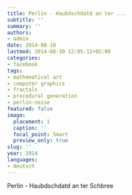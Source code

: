 ```yaml
---
title: Perlin - Haubdschdatd an ter ...
subtitle: ''
summary: ''
authors:
- admin
date: 2014-08-10
lastmod: 2014-08-10 12:05:12+02:00
categories:
- facebook
tags:
- mathematical art
- computer graphics
- fractals
- procedural generation
- perlin-noise
featured: false
image:
  placement: 1
  caption: ''
  focal_point: Smart
  preview_only: true
slug: ''
year: 2014
languages:
- deutsch
---
```


Perlin - Haubdschdatd an ter Schbree